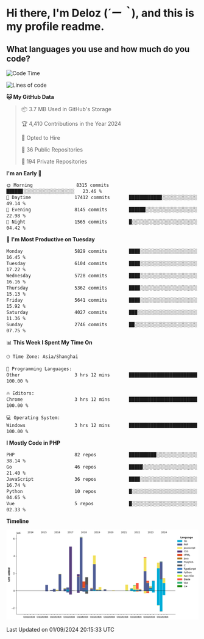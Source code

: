 # **Hi there, I'm Deloz (*´ー｀*), and this is my profile readme.**

## **What languages you use and how much do you code?**

<!--START_SECTION:waka-->
![Code Time](http://img.shields.io/badge/Code%20Time-4%2C584%20hrs-blue)

![Lines of code](https://img.shields.io/badge/From%20Hello%20World%20I%27ve%20Written-41.7%20million%20lines%20of%20code-blue)

**🐱 My GitHub Data** 

> 📦 3.7 MB Used in GitHub's Storage 
 > 
> 🏆 4,410 Contributions in the Year 2024
 > 
> 💼 Opted to Hire
 > 
> 📜 36 Public Repositories 
 > 
> 🔑 194 Private Repositories 
 > 
**I'm an Early 🐤** 

```text
🌞 Morning                8315 commits        ██████░░░░░░░░░░░░░░░░░░░   23.46 % 
🌆 Daytime                17412 commits       ████████████░░░░░░░░░░░░░   49.14 % 
🌃 Evening                8145 commits        ██████░░░░░░░░░░░░░░░░░░░   22.98 % 
🌙 Night                  1565 commits        █░░░░░░░░░░░░░░░░░░░░░░░░   04.42 % 
```
📅 **I'm Most Productive on Tuesday** 

```text
Monday                   5829 commits        ████░░░░░░░░░░░░░░░░░░░░░   16.45 % 
Tuesday                  6104 commits        ████░░░░░░░░░░░░░░░░░░░░░   17.22 % 
Wednesday                5728 commits        ████░░░░░░░░░░░░░░░░░░░░░   16.16 % 
Thursday                 5362 commits        ████░░░░░░░░░░░░░░░░░░░░░   15.13 % 
Friday                   5641 commits        ████░░░░░░░░░░░░░░░░░░░░░   15.92 % 
Saturday                 4027 commits        ███░░░░░░░░░░░░░░░░░░░░░░   11.36 % 
Sunday                   2746 commits        ██░░░░░░░░░░░░░░░░░░░░░░░   07.75 % 
```


📊 **This Week I Spent My Time On** 

```text
🕑︎ Time Zone: Asia/Shanghai

💬 Programming Languages: 
Other                    3 hrs 12 mins       █████████████████████████   100.00 % 

🔥 Editors: 
Chrome                   3 hrs 12 mins       █████████████████████████   100.00 % 

💻 Operating System: 
Windows                  3 hrs 12 mins       █████████████████████████   100.00 % 
```

**I Mostly Code in PHP** 

```text
PHP                      82 repos            ██████████░░░░░░░░░░░░░░░   38.14 % 
Go                       46 repos            █████░░░░░░░░░░░░░░░░░░░░   21.40 % 
JavaScript               36 repos            ████░░░░░░░░░░░░░░░░░░░░░   16.74 % 
Python                   10 repos            █░░░░░░░░░░░░░░░░░░░░░░░░   04.65 % 
Vue                      5 repos             █░░░░░░░░░░░░░░░░░░░░░░░░   02.33 % 
```



**Timeline**

![Lines of Code chart](https://raw.githubusercontent.com/deloz/deloz/main/assets/bar_graph.png)


 Last Updated on 01/09/2024 20:15:33 UTC
<!--END_SECTION:waka-->
